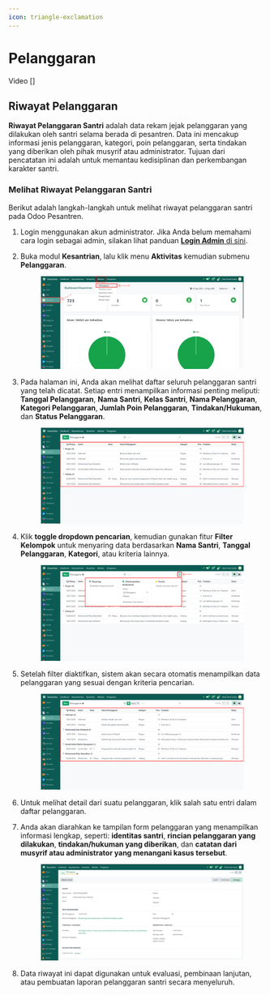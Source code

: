 ```yaml
---
icon: triangle-exclamation
---
```


# Pelanggaran

Video \[]

## Riwayat Pelanggaran

**Riwayat Pelanggaran Santri** adalah data rekam jejak pelanggaran yang dilakukan oleh santri selama berada di pesantren. Data ini mencakup informasi jenis pelanggaran, kategori, poin pelanggaran, serta tindakan yang diberikan oleh pihak musyrif atau administrator. Tujuan dari pencatatan ini adalah untuk memantau kedisiplinan dan perkembangan karakter santri.

### Melihat Riwayat Pelanggaran Santri

Berikut adalah langkah-langkah untuk melihat riwayat pelanggaran santri pada Odoo Pesantren.

1. Login menggunakan akun administrator. Jika Anda belum memahami cara login sebagai admin, silakan lihat panduan [**Login Admin** di sini](../../panduan-login/login-admin.md).
2.  Buka modul **Kesantrian**, lalu klik menu **Aktivitas** kemudian submenu **Pelanggaran**.

    <figure><img src="../../.gitbook/assets/images-630.png" alt=""><figcaption></figcaption></figure>


3.  Pada halaman ini, Anda akan melihat daftar seluruh pelanggaran santri yang telah dicatat. Setiap entri menampilkan informasi penting meliputi: **Tanggal Pelanggaran**, **Nama Santri**, **Kelas Santri**, **Nama Pelanggaran**, **Kategori Pelanggaran**, **Jumlah Poin Pelanggaran**, **Tindakan/Hukuman**, dan **Status Pelanggaran**.

    <figure><img src="../../.gitbook/assets/images-631 (1).png" alt=""><figcaption></figcaption></figure>


4.  Klik **toggle dropdown pencarian**, kemudian gunakan fitur **Filter** **Kelompok** untuk menyaring data berdasarkan **Nama Santri**, **Tanggal Pelanggaran**, **Kategori**, atau kriteria lainnya.

    <figure><img src="../../.gitbook/assets/images-632.png" alt=""><figcaption></figcaption></figure>


5.  Setelah filter diaktifkan, sistem akan secara otomatis menampilkan data pelanggaran yang sesuai dengan kriteria pencarian.

    <figure><img src="../../.gitbook/assets/images-633 (2).png" alt=""><figcaption></figcaption></figure>


6. Untuk melihat detail dari suatu pelanggaran, klik salah satu entri dalam daftar pelanggaran.
7.  Anda akan diarahkan ke tampilan form pelanggaran yang menampilkan informasi lengkap, seperti: **identitas santri**, **rincian pelanggaran yang dilakukan**, **tindakan/hukuman yang diberikan**, dan **catatan dari musyrif atau administrator yang menangani kasus tersebut**.

    <figure><img src="../../.gitbook/assets/image.png" alt=""><figcaption></figcaption></figure>


8. Data riwayat ini dapat digunakan untuk evaluasi, pembinaan lanjutan, atau pembuatan laporan pelanggaran santri secara menyeluruh.
